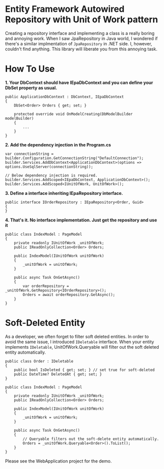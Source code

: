 ﻿# Entity Framework Autowired Repository with Unit of Work pattern
Creating a repository interface and implementing a class is a really boring and annoying work.
When I saw JpaRepository in Java world, I wondered if there's a similar implmentation of `JpaRepository` in .NET side. I, however, couldn't find anything.
This library will liberate you from this annoying task.

# How To Use
**1. Your DbContext should have IEpaDbContext and you can define your DbSet property as usual.**
```
public ApplicationDbContext : DbContext, IEpaDbContext
{
    DbSet<Order> Orders { get; set; }

    protected override void OnModelCreating(DbModelBuilder modelBuilder)
    {
        ...
    }
}
```

**2. Add the dependency injection in the Program.cs**
```
var connectionString = builder.Configuration.GetConnectionString("DefaultConnection");
builder.Services.AddDbContext<ApplicationDbContext>(options => options.UseSqlServer(connectionString));

// Below dependency injection is required. 
builder.Services.AddScoped<IEpaDbContext, ApplicationDbContext>();
builder.Services.AddScoped<IUnitOfWork, UnitOfWork>();
```

**3. Define a interface inheriting IEpaRepository interface.**
```
public interface IOrderRepository : IEpaRepository<Order, Guid>
{
}
```

**4. That's it. No interface implementation. Just get the repository and use it**
```
public class IndexModel : PageModel
{
    private readonly IUnitOfWork _unitOfWork;
    public IReadOnlyCollection<Order> Orders;

    public IndexModel(IUnitOfWork unitOfWork)
    {
        _unitOfWork = unitOfWork;
    }

    public async Task OnGetAsync()
    {
        var orderRepository = _unitOfWork.GetRepository<IOrderRepository>();
        Orders = await orderRepository.GetAsync();
    }
}
```

# Soft-Deleted Entity
As a developer, we often forget to filter soft deleted entities. In order to avoid the same issue, I introduced `IDeletable` interface.
When your entity implements `IDeletable`, UnitOfWork.Queryable will filter out the soft deleted entity automatically.
```
public class Order : IDeletable
{
    public bool IsDeleted { get; set; } // set true for soft-deleted
    public DateTime? DeletedAt { get; set; }
}
```

```
public class IndexModel : PageModel
{
    private readonly IUnitOfWork _unitOfWork;
    public IReadOnlyCollection<Order> Orders;

    public IndexModel(IUnitOfWork unitOfWork)
    {
        _unitOfWork = unitOfWork;
    }

    public async Task OnGetAsync()
    {
        // Queryable filters out the soft-delete entity automatically.
        Orders = _unitOfWork.Queryable<Order>().ToList();
    }
}

```

Please see the WebApplication project for the demo.
